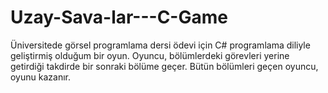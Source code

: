 # Uzay-Sava-lar---C-Game
Üniversitede görsel programlama dersi ödevi için C# programlama diliyle geliştirmiş olduğum bir oyun. Oyuncu, bölümlerdeki görevleri yerine getirdiği takdirde bir sonraki bölüme geçer. Bütün bölümleri geçen oyuncu, oyunu kazanır.
